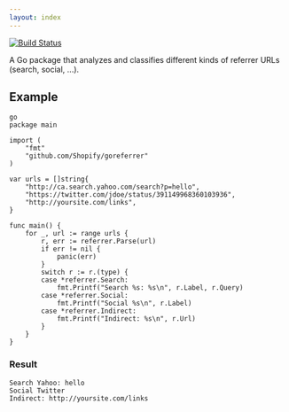 ```yaml
---
layout: index
---
```


[![Build Status](https://travis-ci.org/Shopify/goreferrer.png?branch=master)](https://travis-ci.org/Shopify/goreferrer)

A Go package that analyzes and classifies different kinds of referrer URLs (search, social, ...).

## Example

	go
	package main

	import (
		"fmt"
		"github.com/Shopify/goreferrer"
	)

	var urls = []string{
		"http://ca.search.yahoo.com/search?p=hello",
		"https://twitter.com/jdoe/status/391149968360103936",
		"http://yoursite.com/links",
	}

	func main() {
		for _, url := range urls {
			r, err := referrer.Parse(url)
			if err != nil {
				panic(err)
			}
			switch r := r.(type) {
			case *referrer.Search:
				fmt.Printf("Search %s: %s\n", r.Label, r.Query)
			case *referrer.Social:
				fmt.Printf("Social %s\n", r.Label)
			case *referrer.Indirect:
				fmt.Printf("Indirect: %s\n", r.Url)
			}
		}
	}

### Result

	Search Yahoo: hello
	Social Twitter
	Indirect: http://yoursite.com/links